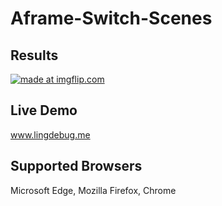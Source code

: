 # Aframe-Switch-Scenes
Results
--------
<a href="https://imgflip.com/gif/1xl5kl"><img src="https://i.imgflip.com/1xl5kl.gif" title="made at imgflip.com"/></a>

Live Demo
----
www.lingdebug.me

Supported Browsers
------------------
Microsoft Edge, Mozilla Firefox, Chrome

